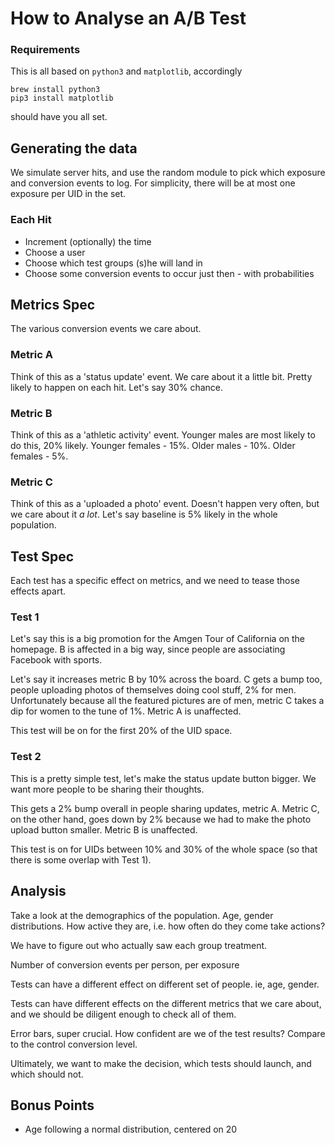 # How to Analyse an A/B Test

### Requirements

This is all based on `python3` and `matplotlib`, accordingly

    brew install python3
    pip3 install matplotlib

should have you all set.

## Generating the data

We simulate server hits, and use the random module to pick which exposure and conversion events to log. For simplicity, there will be at most one exposure per UID in the set.

### Each Hit

- Increment (optionally) the time
- Choose a user
- Choose which test groups (s)he will land in
- Choose some conversion events to occur just then - with probabilities

## Metrics Spec

The various conversion events we care about.

### Metric A

Think of this as a 'status update' event. We care about it a little bit. Pretty likely to happen on each hit. Let's say 30% chance.

### Metric B

Think of this as a 'athletic activity' event. Younger males are most likely to do this, 20% likely. Younger females - 15%. Older males - 10%. Older females - 5%.

### Metric C

Think of this as a 'uploaded a photo' event. Doesn't happen very often, but we care about it *a lot*. Let's say baseline is 5% likely in the whole population.

## Test Spec

Each test has a specific effect on metrics, and we need to tease those effects apart.

### Test 1

Let's say this is a big promotion for the Amgen Tour of California on the homepage. B is affected in a big way, since people are associating Facebook with sports.

Let's say it increases metric B by 10% across the board. C gets a bump too, people uploading photos of themselves doing cool stuff, 2% for men. Unfortunately because all the featured pictures are of men, metric C takes a dip for women to the tune of 1%. Metric A is unaffected.

This test will be on for the first 20% of the UID space.

### Test 2

This is a pretty simple test, let's make the status update button bigger. We want more people to be sharing their thoughts.

This gets a 2% bump overall in people sharing updates, metric A. Metric C, on the other hand, goes down by 2% because we had to make the photo upload button smaller. Metric B is unaffected.

This test is on for UIDs between 10% and 30% of the whole space (so that there is some overlap with Test 1).

## Analysis

Take a look at the demographics of the population. Age, gender distributions. How active they are, i.e. how often do they come take actions?

We have to figure out who actually saw each group treatment.

Number of conversion events per person, per exposure

Tests can have a different effect on different set of people. ie, age, gender.

Tests can have different effects on the different metrics that we care about, and we should be diligent enough to check all of them.

Error bars, super crucial. How confident are we of the test results? Compare to the control conversion level.

Ultimately, we want to make the decision, which tests should launch, and which should not.

## Bonus Points

- Age following a normal distribution, centered on 20

